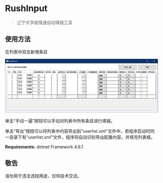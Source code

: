 ﻿# RushInput

> 辽宁大学疫情通自动填报工具

## 使用方法

在列表中双击新增条目

![View](./view.png)

单击“手动一遍”按钮可以手动对列表中所有条目进行填报。

单击“导出”按钮可以将列表中内容导出到"userlist.xml"文件中，若程序启动时同一目录下有"userlist.xml"文件，程序将自动识别导出配置内容，并填充列表框。

**Requirements:**
dotnet Framework 4.6.1

## 敬告

请勿用于违法违规用途，仅供技术交流。

